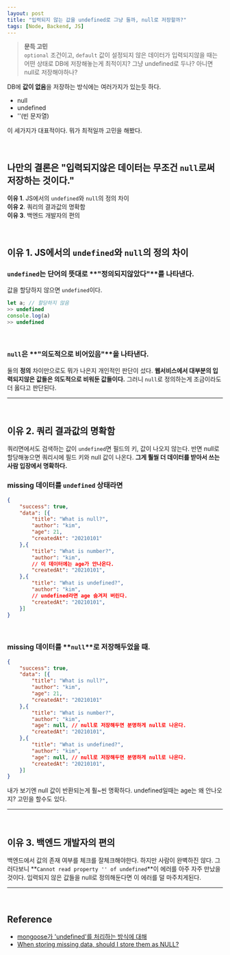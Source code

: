 ```yaml
---
layout: post
title: "입력되지 않는 값을 undefined로 그냥 둘까, null로 저장할까?"
tags: [Node, Backend, JS]
---
```


>**문득 고민**<br>
`optional` 조건이고, `default` 값이 설정되지 않은 데이터가 입력되지않을 때는 어떤 상태로 DB에 저장해놓는게 최적이지?
그냥 undefined로 두나? 아니면 null로 저장해야하나? 

DB에 **값이 없음**을 저장하는 방식에는 여러가지가 있는듯 하다.
- null
- undefined
- ''(빈 문자열)

이 세가지가 대표적이다. 뭐가 최적일까 고민을 해봤다.

<br>

## 나만의 결론은 **"입력되지않은 데이터는 무조건 `null`로써 저장하는 것이다."**<br>
**이유 1**. JS에서의 `undefined`와 `null`의 정의 차이<br>
**이유 2**. 쿼리의 결과값의 명확함<br>
**이유 3**. 백엔드 개발자의 편의

<br>

## 이유 1. JS에서의 `undefined`와 `null`의 정의 차이

### `undefined`는 단어의 뜻대로 **"정의되지않았다"**를 나타낸다. 
값을 할당하지 않으면 `undefined`이다.

```js
let a; // 할당하지 않음
>> undefined
console.log(a)
>> undefined
```

<br>

### `null`은 **"의도적으로 비어있음"**을 나타낸다.

둘의 **정의** 차이만으로도 뭐가 나은지 개인적인 판단이 섰다. **웹서비스에서 대부분의 입력되지않은 값들은 의도적으로 비워둔 값들이다.** 그러니 `null`로 정의하는게 조금이라도 더 옳다고 판단된다.

---

<br>

## 이유 2. 쿼리 결과값의 명확함
쿼리면에서도 검색하는 값이 `undefined`면 필드의 키, 값이 나오지 않는다. 반면 null로 할당해놓으면 쿼리시에 필드 키와 null 값이 나온다. **그게 훨씰 더 데이터를 받아서 쓰는 사람 입장에서 명확하다.** 


### missing 데이터를 **`undefined`** 상태라면
```json
{
    "success": true,
    "data": [{
        "title": "What is null?",
        "author": "kim",
        "age": 21,
        "createdAt": "20210101"
    },{
        "title": "What is number?",
        "author": "kim", 
        // 이 데이터에는 age가 안나온다.
        "createdAt": "20210101",
    },{
        "title": "What is undefined?",
        "author": "kim",
        // undefined라면 age 숨겨저 버린다.
        "createdAt": "20210101",
    }]
}
```
<br>

### missing 데이터를 **`null`**로 저장해두었을 때.
```json
{
    "success": true,
    "data": [{
        "title": "What is null?",
        "author": "kim",
        "age": 21,
        "createdAt": "20210101"
    },{
        "title": "What is number?",
        "author": "kim",
        "age": null, // null로 저장해두면 분명하게 null로 나온다.
        "createdAt": "20210101",
    },{
        "title": "What is undefined?",
        "author": "kim",
        "age": null, // null로 저장해두면 분명하게 null로 나온다.
        "createdAt": "20210101",
    }]
}
```

내가 보기엔 null 값이 반환되는게 훨~씬 명확하다. undefined일때는 age는 왜 안나오지? 고민을 할수도 있다.

---
<br>

## 이유 3. 백엔드 개발자의 편의
백엔드에서 값의 존재 여부를 체크를 잘체크해야한다. 하지만 사람이 완벽하진 않다. 그러다보니 **`Cannot read property '' of undefined`**이 에러를 아주 자주 만났을 것이다. 입력되지 않은 값들을 null로 정의해둔다면 이 에러를 덜 마주치게된다.

---

<br>

## Reference

- [mongoose가 'undefined'를 처리하는 방식에 대해](https://blog.ull.im/engineering/2019/03/22/mongooses-undefined-handling.html)<br>
- [When storing missing data, should I store them as NULL?](https://discuss.codecademy.com/t/when-storing-missing-data-should-i-store-them-as-null/349730)